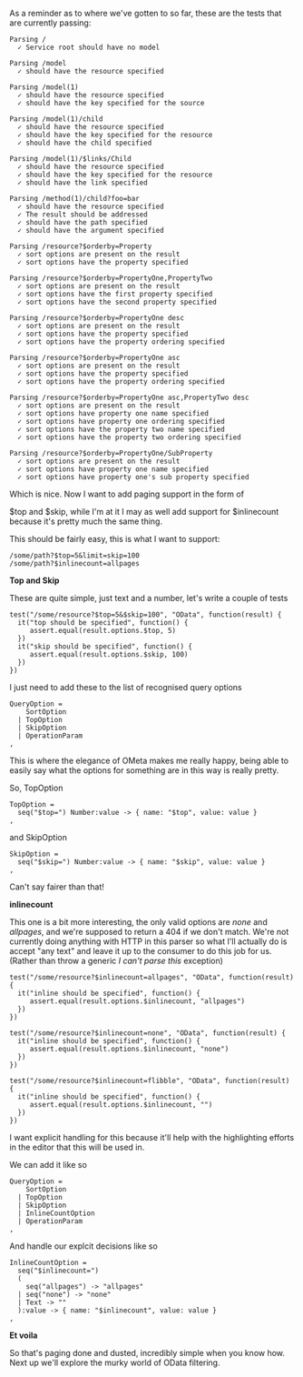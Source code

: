 As a reminder as to where we've gotten to so far, these are the tests that are currently passing:

    Parsing /
      ✓ Service root should have no model 

    Parsing /model
      ✓ should have the resource specified 

    Parsing /model(1)
      ✓ should have the resource specified 
      ✓ should have the key specified for the source 

    Parsing /model(1)/child
      ✓ should have the resource specified 
      ✓ should have the key specified for the resource 
      ✓ should have the child specified 

    Parsing /model(1)/$links/Child
      ✓ should have the resource specified 
      ✓ should have the key specified for the resource 
      ✓ should have the link specified 

    Parsing /method(1)/child?foo=bar
      ✓ should have the resource specified 
      ✓ The result should be addressed 
      ✓ should have the path specified 
      ✓ should have the argument specified 

    Parsing /resource?$orderby=Property
      ✓ sort options are present on the result 
      ✓ sort options have the property specified 

    Parsing /resource?$orderby=PropertyOne,PropertyTwo
      ✓ sort options are present on the result 
      ✓ sort options have the first property specified 
      ✓ sort options have the second property specified 

    Parsing /resource?$orderby=PropertyOne desc
      ✓ sort options are present on the result 
      ✓ sort options have the property specified 
      ✓ sort options have the property ordering specified 

    Parsing /resource?$orderby=PropertyOne asc
      ✓ sort options are present on the result 
      ✓ sort options have the property specified 
      ✓ sort options have the property ordering specified 

    Parsing /resource?$orderby=PropertyOne asc,PropertyTwo desc
      ✓ sort options are present on the result 
      ✓ sort options have property one name specified 
      ✓ sort options have property one ordering specified 
      ✓ sort options have the property two name specified 
      ✓ sort options have the property two ordering specified 

    Parsing /resource?$orderby=PropertyOne/SubProperty
      ✓ sort options are present on the result 
      ✓ sort options have property one name specified 
      ✓ sort options have property one's sub property specified 

Which is nice. Now I want to add paging support in the form of 

$top and $skip, while I'm at it I may as well add support for $inlinecount because it's pretty much the same thing.

This should be fairly easy, this is what I want to support:

    /some/path?$top=5&limit=skip=100
    /some/path?$inlinecount=allpages

**Top and Skip**

These are quite simple, just text and a number, let's write a couple of tests

    test("/some/resource?$top=5&$skip=100", "OData", function(result) {
      it("top should be specified", function() {
         assert.equal(result.options.$top, 5)
      })
      it("skip should be specified", function() {
         assert.equal(result.options.$skip, 100)
      })
    })

I just need to add these to the list of recognised query options

    QueryOption = 
        SortOption
      | TopOption
      | SkipOption
      | OperationParam
    ,

This is where the elegance of OMeta makes me really happy, being able to easily say what the options for something are in this way is really pretty.

So, TopOption

    TopOption = 
      seq("$top=") Number:value -> { name: "$top", value: value }
    ,

and SkipOption

    SkipOption = 
      seq("$skip=") Number:value -> { name: "$skip", value: value }
    ,

Can't say fairer than that!

**inlinecount**

This one is a bit more interesting, the only valid options are *none* and *allpages*, and we're supposed to return a 404 if we don't match. We're not currently doing anything with HTTP in this parser so what I'll actually do is accept "any text" and leave it up to the consumer to do this job for us. (Rather than throw a generic *I can't parse this* exception)


    test("/some/resource?$inlinecount=allpages", "OData", function(result) {
      it("inline should be specified", function() {
         assert.equal(result.options.$inlinecount, "allpages")
      })
    })

    test("/some/resource?$inlinecount=none", "OData", function(result) {
      it("inline should be specified", function() {
         assert.equal(result.options.$inlinecount, "none")
      })
    })

    test("/some/resource?$inlinecount=flibble", "OData", function(result) {
      it("inline should be specified", function() {
         assert.equal(result.options.$inlinecount, "")
      })
    })

I want explicit handling for this because it'll help with the highlighting efforts in the editor that  this will be used in.


We can add it like so

    QueryOption = 
        SortOption
      | TopOption
      | SkipOption
      | InlineCountOption
      | OperationParam
    ,

And handle our explcit decisions like so

    InlineCountOption =
      seq("$inlinecount=") 
      (
        seq("allpages") -> "allpages"
      | seq("none") -> "none"
      | Text -> ""
      ):value -> { name: "$inlinecount", value: value }
    ,

**Et voila**

So that's paging done and dusted, incredibly simple when you know how. Next up we'll explore the murky world of OData filtering.
